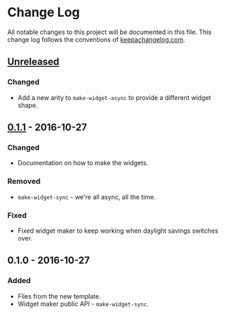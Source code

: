 # Change Log
All notable changes to this project will be documented in this file. This change log follows the conventions of [keepachangelog.com](http://keepachangelog.com/).

## [Unreleased]
### Changed
- Add a new arity to `make-widget-async` to provide a different widget shape.

## [0.1.1] - 2016-10-27
### Changed
- Documentation on how to make the widgets.

### Removed
- `make-widget-sync` - we're all async, all the time.

### Fixed
- Fixed widget maker to keep working when daylight savings switches over.

## 0.1.0 - 2016-10-27
### Added
- Files from the new template.
- Widget maker public API - `make-widget-sync`.

[Unreleased]: https://github.com/your-name/phantom-zone/compare/0.1.1...HEAD
[0.1.1]: https://github.com/your-name/phantom-zone/compare/0.1.0...0.1.1
